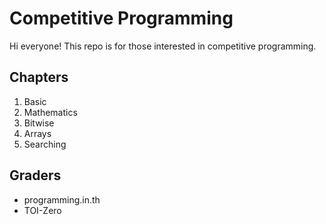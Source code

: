 # Competitive Programming
Hi everyone! This repo is for those interested in competitive programming.

## Chapters
1. Basic
2. Mathematics
3. Bitwise
4. Arrays
5. Searching

## Graders
- programming.in.th
- TOI-Zero